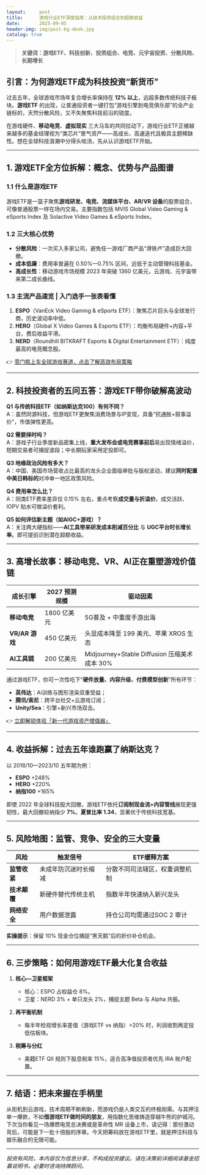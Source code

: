 ```yaml
---
layout:     post
title:      游戏行业ETF深度指南：从技术投资组合到超额收益
date:       2025-09-05
header-img: img/post-bg-desk.jpg
catalog: true
---
```


> **关键词：游戏ETF、科技创新、投资组合、电竞、元宇宙投资、分散风险、长期增长**

## 引言：为何游戏ETF成为科技投资“新货币”  
过去五年，全球游戏市场年复合增长率保持在 **12% 以上**，远超多数传统科技子板块。**游戏ETF** 的出现，让普通投资者一键打包“游戏引擎到电竞俱乐部”的全产业链标的，天然分散风险，又不失聚焦科技前沿的锐度。

在游戏硬件、**移动电竞**、**虚拟现实** 三大马车的共同拉动下，游戏行业ETF正被越来越多的基金经理视为“类芯片”景气资产——高成长、高速迭代且极具主题稀缺性。想在全球科技浪潮中分得头啖汤，先从认识游戏ETF开始。

---

## 1. 游戏ETF全方位拆解：概念、优势与产品图谱

### 1.1 什么是游戏ETF  
游戏ETF是一篮子聚焦**游戏研发、电竞、流媒体平台、AR/VR 设备**的股票组合，可像普通股票一样在场内交易。主要指数包括 MVIS Global Video Gaming & eSports Index 及 Solactive Video Games & eSports Index。

### 1.2 三大核心优势  
- **分散风险**：一次买入多家公司，避免任一游戏厂商产品“滑铁卢”造成巨大回撤。  
- **成本低廉**：费用率普遍在 0.50%—0.75% 区间，远低于主动管理科技基金。  
- **高成长性**：移动游戏市场规模 2023 年突破 1360 亿美元，云游戏、元宇宙带来第二成长曲线。

### 1.3 主流产品速览 | 入门选手一张表看懂  
1. **ESPO**（VanEck Video Gaming & eSports ETF）：聚焦芯片巨头与全球发行商，历史波动率中低。  
2. **HERO**（Global X Video Games & Esports ETF）：均衡布局硬件+内容+平台，费后收益平滑。  
3. **NERD**（Roundhill BITKRAFT Esports & Digital Entertainment ETF）：纯度最高的电竞概念股。  

👉 [零门槛上车全球游戏赛道，点击了解高效布局策略](https://okxdog.com/)

---

## 2. 科技投资者的五问五答：游戏ETF带你破解高波动

**Q1 与传统科技ETF（如纳斯达克100）有何不同？**  
A：虽然同源科技，但游戏ETF更聚焦消费场景与IP变现，具备“抗通胀+叙事溢价”，市值弹性更高。

**Q2 需要择时吗？**  
A：游戏子行业季度新品密集上线，**重大发布会或电竞赛事前后**易出现情绪溢价，短期交易者可捕捉波段；中长期玩家采用定投即可。

**Q3 地缘政治风险有多大？**  
A：中国、美国市场营收占比最高的龙头企业面临审批与版权波动，建议**同时配置中美日韩标的**对冲单一地区政策风险。

**Q4 费用率怎么比？**  
A：同类ETF费率差异仅 0.15% 左右，重点考察**成交量与折溢价**。成交活跃、IOPV 贴水可做溢价套利。

**Q5 如何评估新主题（如AIGC+游戏）？**  
A：关注两大硬指标——**AI工具带来研发成本削减百分比** 与 **UGC平台时长增长率**。即可提前识别潜在超额收益。

---

## 3. 高增长故事：移动电竞、VR、AI正在重塑游戏价值链

| 成长引擎 | 2027 预测规模 | 驱动因素 |
|---|---|---|
| **移动电竞** | 1800 亿美元 | 5G普及 + 中重度手游出海 |
| **VR/AR 游戏** | 450 亿美元 | 头显成本降至 199 美元、苹果 XROS 生态 |
| **AI工具链** | 200 亿美元 | Midjourney+Stable Diffusion 压缩美术成本 30% |

通过游戏ETF，你可一次性吃下“**硬件放量、内容升级、付费模型创新**”所有环节：  
- **英伟达**：Ai训练与图形渲染双重受益；  
- **腾讯/索尼**：跨平台社交+云游戏订阅；  
- **Unity/Sea**：引擎+新兴市场双击。

👉 [立即解锁体验「新一代游戏资产增值器」](https://okxdog.com/)

---

## 4. 收益拆解：过去五年谁跑赢了纳斯达克？  

以 2018/10—2023/10 五年期为例：  
- **ESPO** +248%  
- **HERO** +220%  
- **纳指100** +165%  

即使 2022 年全球科技股大回撤，游戏ETF依托**订阅制现金流+内容管线**展现更强韧性，最大回撤较纳指少 **7%**。**夏普比率 1.34**，显著优于传统科技宽基。

---

## 5. 风险地图：监管、竞争、安全的三大变量

| 风险 | 触发信号 | ETF缓释方案 |
|---|---|---|
| **监管收紧** | 未成年防沉迷时长缩减 | 分散不同司法辖区，权重调整机制 |
| **技术颠覆** | 新硬件替代传统主机 | 指数半年快速纳入新兴龙头 |
| **网络安全** | 用户数据泄露 | 持仓公司均需通过SOC 2 审计 |

**实操提示**：保留 10% 现金仓位捕捉“黑天鹅”后的折价补仓机会。

---

## 6. 三步策略：如何用游戏ETF最大化复合收益

1. **核心—卫星框架**  
   - 核心：ESPO 占权益仓 8%。  
   - 卫星：NERD 3% + 单只龙头 2%，捕捉主题 Beta 与 Alpha 共振。

2. **再平衡机制**  
   - 每半年检视增长率差值（游戏ETF vs 纳指）>20% 时，利润收割再定投低估板块。

3. **税筹与分红**  
   - 美籍ETF QII 规则下股息税率 15%，适合高净值投资者优先 IRA 账户配置。

---

## 7. 结语：把未来握在手柄里  

从街机到云游戏，技术周期不断刷新，而游戏仍是人类交互的终极刚需。与其押注单一爆款，不如**借游戏ETF做时间的朋友**，用指数化思维铸造穿越牛熊的护城河。  
下次当你看见一场爆燃电竞总决赛或是革命性 MR 设备上市，请记得：那份激动背后，可能是下一批十倍股的序章。今天把筹码放在游戏ETF里，就是押注科技与娱乐融合的无限可能。

---

*投资有风险，本内容仅为信息分享，不构成投资建议。请在决策前详细阅读基金招募说明书，必要时咨询持牌顾问。*
